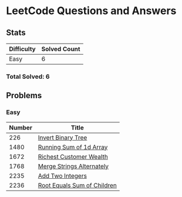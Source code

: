 # LeetCode Questions and Answers

## Stats

| Difficulty | Solved Count |
| --- | --- |
| Easy | 6 |

### Total Solved: 6

## Problems

### Easy

| Number | Title |
| --- | --- |
| 226 | [Invert Binary Tree](./0226-invert-binary-tree) |
| 1480 | [Running Sum of 1d Array](./1480-running-sum-of-1d-array) |
| 1672 | [Richest Customer Wealth](./1672-richest-customer-wealth) |
| 1768 | [Merge Strings Alternately](./1768-merge-strings-alternately) |
| 2235 | [Add Two Integers](./2235-add-two-integers) |
| 2236 | [Root Equals Sum of Children](./2236-root-equals-sum-of-children) |

